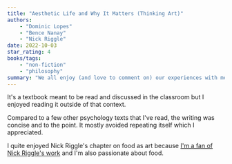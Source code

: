 ```yaml
---
title: "Aesthetic Life and Why It Matters (Thinking Art)"
authors:
    - "Dominic Lopes" 
    - "Bence Nanay"
    - "Nick Riggle"
date: 2022-10-03
star_rating: 4
books/tags:
    - "non-fiction"
    - "philosophy"
summary: "We all enjoy (and love to comment on) our experiences with media, cuisine, design, games and more. Clearly, aesthetic pursuits are an integral part of the human experience, this book tries to tell us why from three different points of view."
---
```

It's a textbook meant to be read and discussed in the classroom but I enjoyed reading it outside of that context.

Compared to a few other psychology texts that I've read, the writing was concise and to the point. It mostly avoided repeating itself which I appreciated.

I quite enjoyed Nick Riggle's chapter on food as art because [I'm a fan of Nick Riggle's work](/books/2022-08-19/) and I'm also passionate about food.
